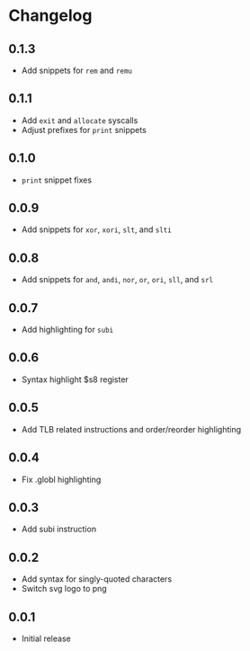 # Changelog

## 0.1.3

* Add snippets for `rem` and `remu`

## 0.1.1

* Add `exit` and `allocate` syscalls
* Adjust prefixes for `print` snippets

## 0.1.0

* `print` snippet fixes

## 0.0.9

* Add snippets for `xor`, `xori`, `slt`, and `slti`

## 0.0.8

* Add snippets for `and`, `andi`, `nor`, `or`, `ori`, `sll`, and `srl`

## 0.0.7

* Add highlighting for `subi`

## 0.0.6

* Syntax highlight $s8 register

## 0.0.5

* Add TLB related instructions and order/reorder highlighting

## 0.0.4

* Fix .globl highlighting

## 0.0.3

* Add subi instruction

## 0.0.2

* Add syntax for singly-quoted characters
* Switch svg logo to png

## 0.0.1

* Initial release
